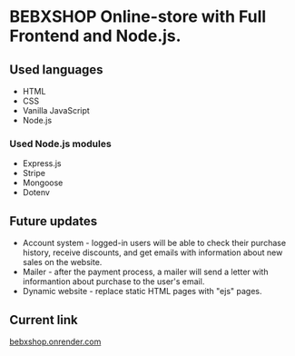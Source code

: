 # BEBXSHOP Online-store with Full Frontend and Node.js.

## Used languages

* HTML
* CSS
* Vanilla JavaScript
* Node.js

### Used Node.js modules
* Express.js
* Stripe
* Mongoose
* Dotenv

## Future updates

* Account system - logged-in users will be able to check their purchase history, receive discounts, and get emails with information about new sales on the website.
* Mailer - after the payment process, a mailer will send a letter with informantion about purchase to the user's email.
* Dynamic website - replace static HTML pages with "ejs" pages.

## Current link

[bebxshop.onrender.com](https://bebxshop.onrender.com)
